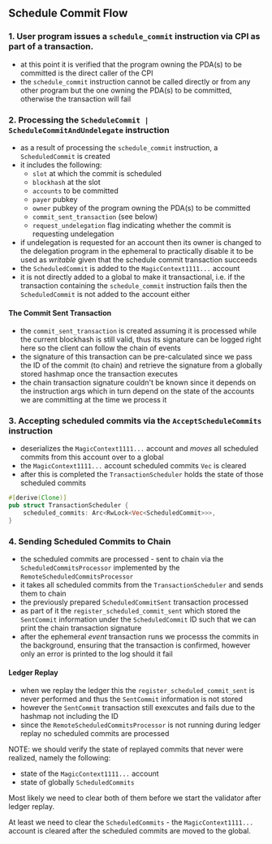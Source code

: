 ## Schedule Commit Flow

### 1. User program issues a `schedule_commit` instruction via CPI as part of a transaction.

- at this point it is verified that the program owning the PDA(s) to be committed is the direct
  caller of the CPI
- the `schedule_commit` instruction cannot be called directly or from any other program but the
  one owning the PDA(s) to be committed, otherwise the transaction will fail

### 2. Processing the `ScheduleCommit | ScheduleCommitAndUndelegate` instruction

- as a result of processing the `schedule_commit` instruction, a `ScheduledCommit` is created
- it includes the following:
  - `slot` at which the commit is scheduled
  - `blockhash` at the slot
  - `accounts` to be committed
  - `payer` pubkey
  - `owner` pubkey of the program owning the PDA(s) to be committed
  - `commit_sent_transaction` (see below)
  - `request_undelegation` flag indicating whether the commit is requesting undelegation
- if undelegation is requested for an account then its owner is changed to the delegation
program in the ephemeral to practically disable it to be used as _writable_ given that the
schedule commit transaction succeeds
- the `ScheduledCommit` is added to the `MagicContext1111...` account
- it is not directly added to a global to make it transactional, i.e. if the transaction
containing the `schedule_commit` instruction fails then the `ScheduledCommit` is not added to
the account either

#### The Commit Sent Transaction

- the `commit_sent_transaction` is created assuming it is processed while the current blockhash
  is still valid, thus its signature can be logged right here so the client can follow the
chain of events
- the signature of this transaction can be pre-calculated since we pass the ID of the commit
(to chain) and retrieve the signature from a globally stored hashmap once the transaction
executes
- the chain transaction signature couldn't be known since it depends on the instruction args
which in turn depend on the state of the accounts we are committing at the time we process it


### 3. Accepting scheduled commits via the `AcceptScheduleCommits` instruction

- deserializes the `MagicContext1111...` account and _moves_ all scheduled commits from this
account over to a global
- the `MagicContext1111...` account scheduled commits `Vec` is cleared
- after this is completed the `TransactionScheduler` holds the state of those scheduled commits

```rs
#[derive(Clone)]
pub struct TransactionScheduler {
    scheduled_commits: Arc<RwLock<Vec<ScheduledCommit>>>,
}
```

### 4. Sending Scheduled Commits to Chain

- the scheduled commits are processed - sent to chain via the `ScheduledCommitsProcessor`
implemented by the `RemoteScheduledCommitsProcessor`
- it takes all scheduled commits from the `TransactionScheduler` and sends them to chain
- the previously prepared `ScheduledCommitSent` transaction processed
- as part of it the `register_scheduled_commit_sent` which stored the `SentCommit` information
  under the `ScheduledCommit` ID such that we can print the chain transaction signature
- after the ephemeral _event_ transaction runs we processs the commits in the background,
ensuring that the transaction is confirmed, however only an error is printed to the log should
it fail

#### Ledger Replay

- when we replay the ledger this the `register_scheduled_commit_sent` is never performed and
thus the `SentCommit` information is not stored
- however the `SentCommit` transaction still exexcutes and fails due to the hashmap not
including the ID
- since the `RemoteScheduledCommitsProcessor` is not running during ledger replay no scheduled
  commits are processed

NOTE: we should verify the state of replayed commits that never were realized, namely the
following:

- state of the `MagicContext1111...` account
- state of globally `ScheduledCommits`

Most likely we need to clear both of them before we start the validator after ledger replay.

At least we need to clear the `ScheduledCommits` - the `MagicContext1111...` account is
cleared after the scheduled commits are moved to the global.
